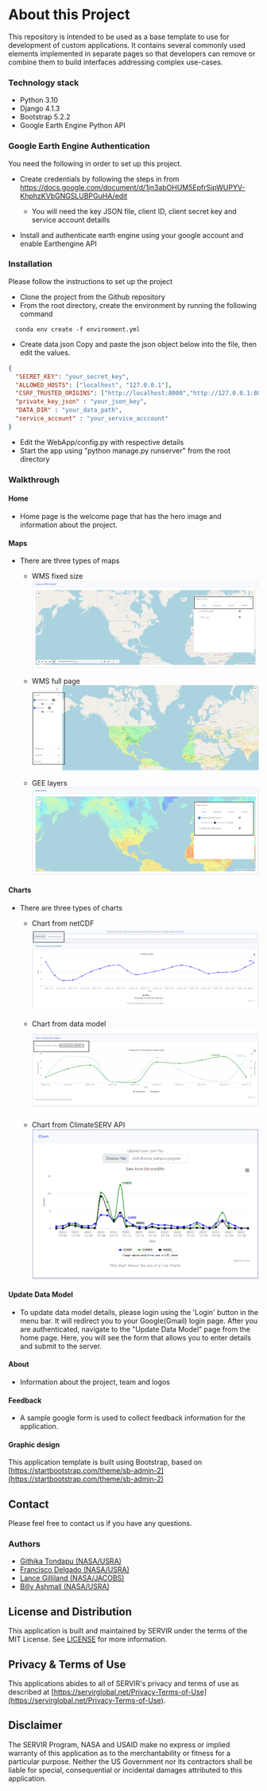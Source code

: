 # About this Project

This repository is intended to be used as a base template to use for development of custom applications. It contains
several commonly used elements implemented in separate pages so that developers can remove or combine them to build
interfaces addressing complex use-cases.

### Technology stack

* Python 3.10
* Django 4.1.3
* Bootstrap 5.2.2
* Google Earth Engine Python API

### Google Earth Engine Authentication

You need the following in order to set up this project.

* Create credentials by following the steps in
  from https://docs.google.com/document/d/1jn3abOHUM5EpfrSipWUPYV-KhphzKVbGNGSLUBPGuHA/edit
    * You will need the key JSON file, client ID, client secret key and service account detaills

* Install and authenticate earth engine using your google account and enable Earthengine API

### Installation

Please follow the instructions to set up the project

* Clone the project from the Github repository
* From the root directory, create the environment by running the following command

```  
  conda env create -f environment.yml
```

* Create data.json Copy and paste the json object below into the file, then edit the values.

```json
{
  "SECRET_KEY": "your_secret_key",
  "ALLOWED_HOSTS": ["localhost", "127.0.0.1"],
  "CSRF_TRUSTED_ORIGINS": ["http://localhost:8000","http://127.0.0.1:8000"],
  "private_key_json" : "your_json_key",
  "DATA_DIR" : "your_data_path",
  "service_account" : "your_service_acccount"
}
```

* Edit the WebApp/config.py with respective details
* Start the app using "python manage.py runserver" from the root directory

### Walkthrough

#### Home

* Home page is the welcome page that has the hero image and information about the project.

#### Maps

* There are three types of maps
    * WMS fixed size
      ![alt text](https://github.com/SERVIR/AppTemplate2022/blob/master/WebApp/static/images/readme/fixed.png?raw=true)

    * WMS full page
      ![alt text](https://github.com/SERVIR/AppTemplate2022/blob/master/WebApp/static/images/readme/full.png?raw=true)

    * GEE layers
      ![alt text](https://github.com/SERVIR/AppTemplate2022/blob/master/WebApp/static/images/readme/gee.png?raw=true)

#### Charts

* There are three types of charts
    * Chart from netCDF
      ![alt text](https://github.com/SERVIR/AppTemplate2022/blob/master/WebApp/static/images/readme/netcdf.png?raw=true)

    * Chart from data model
      ![alt text](https://github.com/SERVIR/AppTemplate2022/blob/master/WebApp/static/images/readme/dm.png?raw=true)

    * Chart from ClimateSERV API
      ![alt text](https://github.com/SERVIR/AppTemplate2022/blob/master/WebApp/static/images/readme/cserv.png?raw=true)

#### Update Data Model
* To update data model details, please login using the 'Login' button in the menu bar. It will redirect you to your Google(Gmail) login page. After you are authenticated, navigate to the "Update Data Model" page from the home page. Here, you will see the form that allows you to enter details and submit to the server.

#### About

* Information about the project, team and logos

#### Feedback

* A sample google form is used to collect feedback information for the application.

#### Graphic design

This application template is built using Bootstrap, based
on [https://startbootstrap.com/theme/sb-admin-2](https://startbootstrap.com/theme/sb-admin-2)

## Contact

Please feel free to contact us if you have any questions.

### Authors

- [Githika Tondapu (NASA/USRA)](https://github.com/gtondapu)
- [Francisco Delgado (NASA/USRA)](https://github.com/fdelgadosv)
- [Lance Gilliland (NASA/JACOBS)](https://github.com/lgilliland)
- [Billy Ashmall (NASA/USRA)](https://github.com/billyz313)

## License and Distribution

This application is built and maintained by SERVIR under the terms of the MIT License. See
[LICENSE](https://github.com/SERVIR/AppTemplate2022/blob/master/license) for more information.

## Privacy & Terms of Use

This applications abides to all of SERVIR's privacy and terms of use as described
at [https://servirglobal.net/Privacy-Terms-of-Use](https://servirglobal.net/Privacy-Terms-of-Use).

## Disclaimer

The SERVIR Program, NASA and USAID make no express or implied warranty of this application as to the merchantability or
fitness for a particular purpose. Neither the US Government nor its contractors shall be liable for special,
consequential or incidental damages attributed to this application.